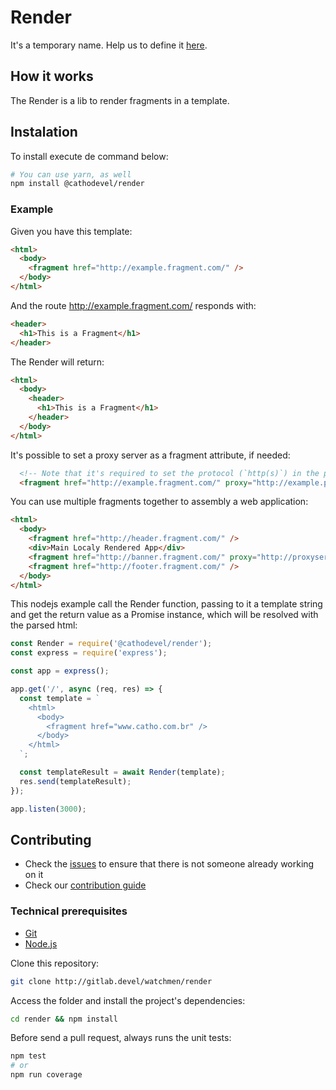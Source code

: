 # Render
It's a temporary name. Help us to define it [here](http://gitlab.devel/watchmen/render/issues/2).

## How it works
The Render is a lib to render fragments in a template.

## Instalation
To install execute de command below:
```sh
# You can use yarn, as well
npm install @cathodevel/render
```

### Example
Given you have this template:
```html
<html>
  <body>
    <fragment href="http://example.fragment.com/" />
  </body>
</html>
```
And the route http://example.fragment.com/ responds with:
```html
<header>
  <h1>This is a Fragment</h1>
</header>
```
The Render will return:
```html
<html>
  <body>
    <header>
      <h1>This is a Fragment</h1>
    </header>
  </body>
</html>
```

It's possible to set a proxy server as a fragment attribute, if needed:
```html
  <!-- Note that it's required to set the protocol (`http(s)`) in the proxy url attribute -->
  <fragment href="http://example.fragment.com/" proxy="http://example.proxyserver.com" />
```
You can use multiple fragments together to assembly a web application:
```html
<html>
  <body>
    <fragment href="http://header.fragment.com/" />
    <div>Main Localy Rendered App</div>
    <fragment href="http://banner.fragment.com/" proxy="http://proxyserver.com" />
    <fragment href="http://footer.fragment.com/" />
  </body>
</html>
```


This nodejs example call the Render function, passing to it a template string and get the return value as a Promise instance, which will be resolved with the parsed html:
```javascript
const Render = require('@cathodevel/render');
const express = require('express');

const app = express();

app.get('/', async (req, res) => {
  const template = `
    <html>
      <body>
        <fragment href="www.catho.com.br" />
      </body>
    </html>
  `;

  const templateResult = await Render(template);
  res.send(templateResult);
});

app.listen(3000);

```

## Contributing

- Check the [issues](http://gitlab.devel/watchmen/render/issues) to ensure that there is not someone already working on it
- Check our [contribution guide](http://gitlab.devel/watchmen/render/blob/master/CONTRIBUTING.MD)

### Technical prerequisites
- [Git](https://git-scm.com/)
- [Node.js](https://nodejs.org/en/)

Clone this repository:
```sh
git clone http://gitlab.devel/watchmen/render
```

Access the folder and install the project's dependencies:
```sh
cd render && npm install
```

Before send a pull request, always runs the unit tests:
```sh
npm test
# or
npm run coverage
```
